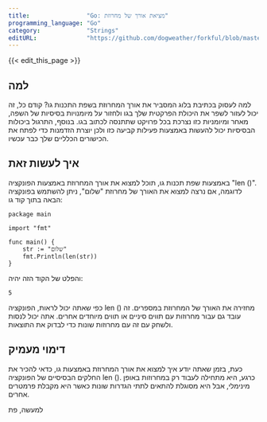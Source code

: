 ```yaml
---
title:                "Go: מציאת אורך של מחרוזת"
programming_language: "Go"
category:             "Strings"
editURL:              "https://github.com/dogweather/forkful/blob/master/content/he/go/finding-the-length-of-a-string.md"
---
```


{{< edit_this_page >}}

## למה

 למה לעסוק בכתיבת בלוג המסביר את אורך המחרוזת בשפת התכנות גו? קודם כל, זה יכול לעזור לשפר את היכולת הפרקטית שלך בגו ולחזור על מיומנויות בסיסיות של השפה, מאחר ומיומניות כזו נצרכת בכל פרויקט שתתנסה לכתוב בגו. בנוסף, התרגול ביכולות הבסיסיות יכול להעשות באמצעות פעילות קביעה כזו ולכן יוצרת הזדמנות כדי לפתח את הכישורים הכלליים שלך כבר עכשיו.

## איך לעשות זאת

באמצעות שפת תכנות גו, תוכל למצוא את אורך המחרוזת באמצעות הפונקציה "len ()". לדוגמה, אם נרצה למצוא את האורך של מחרוזת "שלום", ניתן להשתמש בפונקציה הבאה בתוך קוד גו:

```
package main

import "fmt"

func main() {
    str := "שלום"
    fmt.Println(len(str))
}
```

והפלט של הקוד הזה יהיה:
```
5
```

כפי שאתה יכול לראות, הפונקציה len () מחזירה את האורך של המחרוזת במספרים. זה עובד גם עבור מחרוזות עם תווים סיניים או תווים מיוחדים אחרים. אתה יכול לנסות ולשחק עם זה עם מחרוזות שונות כדי לבדוק את התוצאות.

## דימוי מעמיק

כעת, בזמן שאתה יודע איך למצוא את אורך המחרוזת באמצעות גו, כדאי להכיר את החלקים הבסיסיים של הפונקציה len (). כרגע, היא מתחילה לעבוד רק במחרוזות באופן מינימלי, אבל היא מסוגלת להתאים לתתי הגדרות שונות כאשר היא מקבלת פרמטרים אחרים.

למעשה, פת